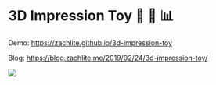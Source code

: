 # 3D Impression Toy :movie_camera: :rabbit: :bar_chart:

Demo: https://zachlite.github.io/3d-impression-toy

Blog: https://blog.zachlite.me/2019/02/24/3d-impression-toy/

![](https://thumbs.gfycat.com/MasculineThirstyAustraliansilkyterrier-size_restricted.gif)
